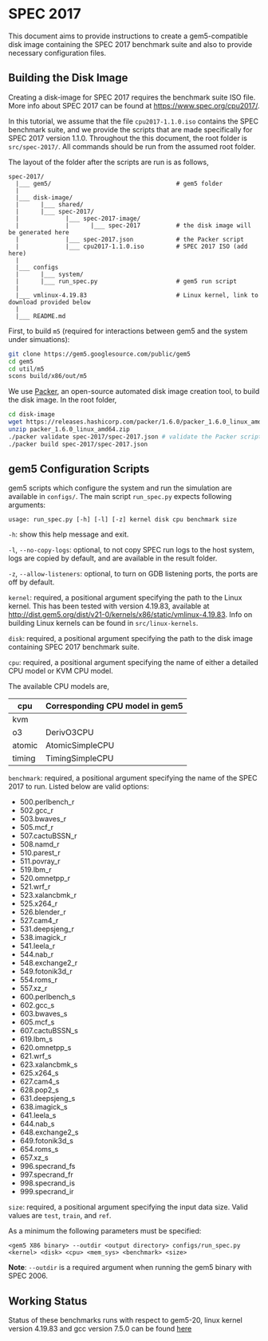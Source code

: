 # SPEC 2017
This document aims to provide instructions to create a gem5-compatible disk
image containing the SPEC 2017 benchmark suite and also to provide necessary
configuration files.

## Building the Disk Image
Creating a disk-image for SPEC 2017 requires the benchmark suite ISO file.
More info about SPEC 2017 can be found at <https://www.spec.org/cpu2017/>.

In this tutorial, we assume that the file `cpu2017-1.1.0.iso` contains the SPEC
benchmark suite, and we provide the scripts that are made specifically for
SPEC 2017 version 1.1.0.
Throughout the this document, the root folder is `src/spec-2017/`.
All commands should be run from the assumed root folder.

The layout of the folder after the scripts are run is as follows,

```
spec-2017/
  |___ gem5/                                   # gem5 folder
  |
  |___ disk-image/
  |      |___ shared/
  |      |___ spec-2017/
  |             |___ spec-2017-image/
  |             |      |___ spec-2017          # the disk image will be generated here
  |             |___ spec-2017.json            # the Packer script
  |             |___ cpu2017-1.1.0.iso         # SPEC 2017 ISO (add here)
  |
  |___ configs
  |      |___ system/
  |      |___ run_spec.py                      # gem5 run script
  |
  |___ vmlinux-4.19.83                         # Linux kernel, link to download provided below
  |
  |___ README.md

```

First, to build `m5` (required for interactions between gem5 and the system under simuations):

```sh
git clone https://gem5.googlesource.com/public/gem5
cd gem5
cd util/m5
scons build/x86/out/m5
```

We use [Packer](https://www.packer.io/), an open-source automated disk image
creation tool, to build the disk image.
In the root folder,

```sh
cd disk-image
wget https://releases.hashicorp.com/packer/1.6.0/packer_1.6.0_linux_amd64.zip # download the packer binary
unzip packer_1.6.0_linux_amd64.zip
./packer validate spec-2017/spec-2017.json # validate the Packer script
./packer build spec-2017/spec-2017.json
```

## gem5 Configuration Scripts
gem5 scripts which configure the system and run the simulation are available
in `configs/`.
The main script `run_spec.py` expects following arguments:

`usage: run_spec.py [-h] [-l] [-z] kernel disk cpu benchmark size`

`-h`: show this help message and exit.

`-l`, `--no-copy-logs`: optional, to not copy SPEC run logs to the host system,
logs are copied by default, and are available in the result folder.

`-z`, `--allow-listeners`: optional, to turn on GDB listening ports, the ports
are off by default.

`kernel`: required, a positional argument specifying the path to the Linux
kernel. This has been tested with version 4.19.83, available at
<http://dist.gem5.org/dist/v21-0/kernels/x86/static/vmlinux-4.19.83>. Info on
building Linux kernels can be found in `src/linux-kernels`.

`disk`: required, a positional argument specifying the path to the disk image
containing SPEC 2017 benchmark suite.

`cpu`: required, a positional argument specifying the name of either a
detailed CPU model or KVM CPU model.

The available CPU models are,

| cpu    | Corresponding CPU model in gem5 |
| ------ | ------------------------------- |
| kvm    |                                 |
| o3     | DerivO3CPU                      |
| atomic | AtomicSimpleCPU                 |
| timing | TimingSimpleCPU                 |

`benchmark`: required, a positional argument specifying the name of the SPEC
2017 to run. Listed below are valid options:

* 500.perlbench_r
* 502.gcc_r
* 503.bwaves_r
* 505.mcf_r
* 507.cactuBSSN_r
* 508.namd_r
* 510.parest_r
* 511.povray_r
* 519.lbm_r
* 520.omnetpp_r
* 521.wrf_r
* 523.xalancbmk_r
* 525.x264_r
* 526.blender_r
* 527.cam4_r
* 531.deepsjeng_r
* 538.imagick_r
* 541.leela_r
* 544.nab_r
* 548.exchange2_r
* 549.fotonik3d_r
* 554.roms_r
* 557.xz_r
* 600.perlbench_s
* 602.gcc_s
* 603.bwaves_s
* 605.mcf_s
* 607.cactuBSSN_s
* 619.lbm_s
* 620.omnetpp_s
* 621.wrf_s
* 623.xalancbmk_s
* 625.x264_s
* 627.cam4_s
* 628.pop2_s
* 631.deepsjeng_s
* 638.imagick_s
* 641.leela_s
* 644.nab_s
* 648.exchange2_s
* 649.fotonik3d_s
* 654.roms_s
* 657.xz_s
* 996.specrand_fs
* 997.specrand_fr
* 998.specrand_is
* 999.specrand_ir

`size`: required, a positional argument specifying the input data size. Valid
values are `test`, `train`, and `ref`.

As a minimum the following parameters must be specified:

```
<gem5 X86 binary> --outdir <output directory> configs/run_spec.py <kernel> <disk> <cpu> <mem_sys> <benchmark> <size>
```

**Note**: `--outdir` is a required argument when running the gem5 binary with SPEC 2006.


## Working Status
Status of these benchmarks runs with respect to gem5-20, linux kernel version
4.19.83 and gcc version 7.5.0 can be found
[here](https://www.gem5.org/documentation/benchmark_status/gem5-20#spec-2017-tests)

